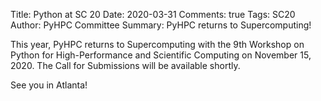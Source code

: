 Title: Python at SC 20
Date: 2020-03-31
Comments: true
Tags: SC20
Author: PyHPC Committee
Summary: PyHPC returns to Supercomputing!

This year, PyHPC returns to Supercomputing with the 9th Workshop on Python for High-Performance and Scientific Computing on November 15, 2020. The Call for Submissions will be available shortly.

See you in Atlanta!
